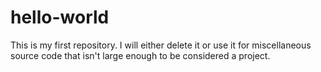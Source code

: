 # hello-world
This is my first repository. I will either delete it or use it for miscellaneous source code that isn't large enough to be considered a project.
